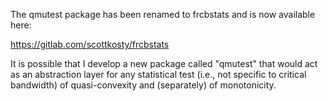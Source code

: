 The qmutest package has been renamed to frcbstats and is now available here:

  https://gitlab.com/scottkosty/frcbstats

It is possible that I develop a new package called "qmutest" that would act as an abstraction layer for any statistical test (i.e., not specific to critical bandwidth) of quasi-convexity and (separately) of monotonicity.
